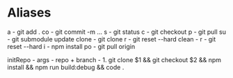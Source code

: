 # Aliases

a - git add .
co - git commit -m ...
s - git status
c - git checkout
p - git pull
su - git submodule update
clone - git clone
r - git reset --hard
clean - r - git reset --hard
i - npm install
po - git pull origin

initRepo - args - repo + branch - 1. git clone $1 && git checkout $2 && npm install && npm run build:debug && code . 